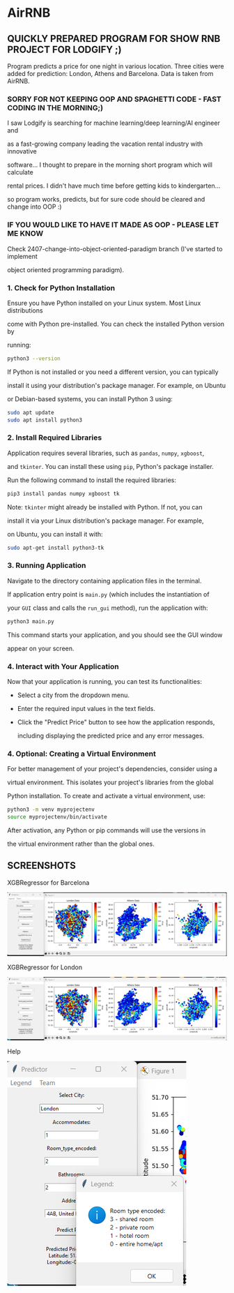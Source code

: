# AirRNB
## QUICKLY PREPARED PROGRAM FOR SHOW RNB PROJECT FOR LODGIFY ;)

Program predicts a price for one night in various location.
Three cities were added for prediction: London, Athens and Barcelona.
Data is taken from AirRNB.

### SORRY FOR NOT KEEPING OOP AND SPAGHETTI CODE - FAST CODING IN THE MORNING;)

I saw Lodgify is searching for machine learning/deep learning/AI engineer and

as a fast-growing company leading the vacation rental industry with innovative 

software... I thought to prepare in the morning short program which will calculate

rental prices. I didn't have much time before getting kids to kindergarten...

so program works, predicts, but for sure code should be cleared and change into OOP :)

### IF YOU WOULD LIKE TO HAVE IT MADE AS OOP - PLEASE LET ME KNOW

Check 2407-change-into-object-oriented-paradigm branch (I've started to implement

object oriented programming paradigm).


### 1. Check for Python Installation

Ensure you have Python installed on your Linux system. Most Linux distributions

come with Python pre-installed. You can check the installed Python version by 

running:

```bash
python3 --version
```

If Python is not installed or you need a different version, you can typically 

install it using your distribution's package manager. For example, on Ubuntu 

or Debian-based systems, you can install Python 3 using:

```bash
sudo apt update
sudo apt install python3
```

### 2. Install Required Libraries

Application requires several libraries, such as `pandas`, `numpy`, `xgboost`, 

and `tkinter`. You can install these using `pip`, Python's package installer. 

Run the following command to install the required libraries:

```bash
pip3 install pandas numpy xgboost tk
```

Note: `tkinter` might already be installed with Python. If not, you can 

install it via your Linux distribution's package manager. For example, 

on Ubuntu, you can install it with:

```bash
sudo apt-get install python3-tk
```

### 3. Running Application

Navigate to the directory containing application files in the terminal. 

If application entry point is `main.py` (which includes the instantiation of 

your `GUI` class and calls the `run_gui` method), run the application with:

```bash
python3 main.py
```

This command starts your application, and you should see the GUI window 

appear on your screen.

### 4. Interact with Your Application

Now that your application is running, you can test its functionalities:

- Select a city from the dropdown menu.

- Enter the required input values in the text fields.

- Click the "Predict Price" button to see how the application responds,

  including displaying the predicted price and any error messages.

### 4. Optional: Creating a Virtual Environment

For better management of your project's dependencies, consider using a 

virtual environment. This isolates your project's libraries from the global

Python installation. To create and activate a virtual environment, use:

```bash
python3 -m venv myprojectenv
source myprojectenv/bin/activate
```

After activation, any Python or pip commands will use the versions in 

the virtual environment rather than the global ones.


## SCREENSHOTS

XGBRegressor for Barcelona

![XGBRegressor for Barcelona](ML001.png)

XGBRegressor for London

![XGBRegressor for London](ML002.png)

Help

![Help](ML003.png)
